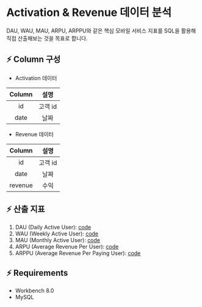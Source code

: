 # Activation & Revenue 데이터 분석
DAU, WAU, MAU, ARPU, ARPPU와 같은 핵심 모바일 서비스 지표를 SQL을 활용해 직접 산출해보는 것을 목표로 합니다.

## ⚡ Column 구성
- Activation 데이터

|**Column**|**설명**|
|:---:|:---:|
|id|고객 id|
|date|날짜|

- Revenue 데이터

|**Column**|**설명**|
|:---:|:---:|
|id|고객 id|
|date|날짜|
|revenue|수익|

## ⚡ 산출 지표
1. DAU (Daily Active User): [code](https://github.com/Jangwonjin/DA_challenge/blob/main/activation_revenue/DAU.sql)
2. WAU (Weekly Active User): [code](https://github.com/Jangwonjin/DA_challenge/blob/main/activation_revenue/WAU.sql)
3. MAU (Monthly Active User): [code](https://github.com/Jangwonjin/DA_challenge/blob/main/activation_revenue/MAU.sql)
4. ARPU (Average Revenue Per User): [code](https://github.com/Jangwonjin/DA_challenge/blob/main/activation_revenue/ARPU.sql)
5. ARPPU (Average Revenue Per Paying User): [code](https://github.com/Jangwonjin/DA_challenge/blob/main/activation_revenue/ARPPU.sql)

## ⚡ Requirements
* Workbench 8.0
* MySQL
